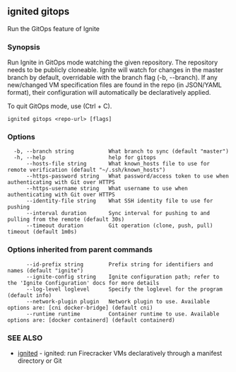 ## ignited gitops

Run the GitOps feature of Ignite

### Synopsis


Run Ignite in GitOps mode watching the given repository. The repository needs
to be publicly cloneable. Ignite will watch for changes in the master branch
by default, overridable with the branch flag (-b, --branch). If any new/changed
VM specification files are found in the repo (in JSON/YAML format), their
configuration will automatically be declaratively applied.

To quit GitOps mode, use (Ctrl + C).


```
ignited gitops <repo-url> [flags]
```

### Options

```
  -b, --branch string           What branch to sync (default "master")
  -h, --help                    help for gitops
      --hosts-file string       What known_hosts file to use for remote verification (default "~/.ssh/known_hosts")
      --https-password string   What password/access token to use when authenticating with Git over HTTPS
      --https-username string   What username to use when authenticating with Git over HTTPS
      --identity-file string    What SSH identity file to use for pushing
      --interval duration       Sync interval for pushing to and pulling from the remote (default 30s)
      --timeout duration        Git operation (clone, push, pull) timeout (default 1m0s)
```

### Options inherited from parent commands

```
      --id-prefix string        Prefix string for identifiers and names (default "ignite")
      --ignite-config string    Ignite configuration path; refer to the 'Ignite Configuration' docs for more details
      --log-level loglevel      Specify the loglevel for the program (default info)
      --network-plugin plugin   Network plugin to use. Available options are: [cni docker-bridge] (default cni)
      --runtime runtime         Container runtime to use. Available options are: [docker containerd] (default containerd)
```

### SEE ALSO

* [ignited](ignited.md)	 - ignited: run Firecracker VMs declaratively through a manifest directory or Git

